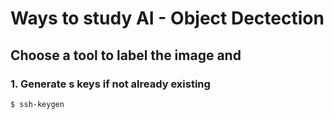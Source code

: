# Ways to study AI - Object Dectection

## Choose a tool to label the image and 
### 1. Generate s keys if not already existing
```BASH
$ ssh-keygen
```

